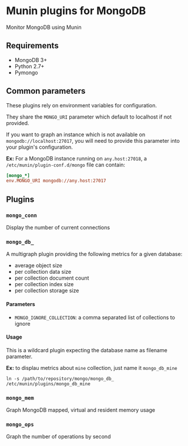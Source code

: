 # Munin plugins for MongoDB

Monitor MongoDB using Munin

## Requirements

* MongoDB 3+
* Python 2.7+
* Pymongo

## Common parameters

These plugins rely on environment variables for configuration.

They share the `MONGO_URI` parameter which default to localhost if not provided.

If you want to graph an instance which is not available on `mongodb://localhost:27017`, you will need to provide this parameter into your plugin's configuration.

**Ex:** For a MongoDB instance running on `any.host:27018`, a `/etc/munin/plugin-conf.d/mongo` file can contain:

```ini
[mongo_*]
env.MONGO_URI mongodb://any.host:27017
```

## Plugins

### `mongo_conn`

Display the number of current connections

### `mongo_db_`

A multigraph plugin providing the following metrics for a given database:
- average object size
- per collection data size
- per collection document count
- per collection index size
- per collection storage size

#### Parameters

* `MONGO_IGNORE_COLLECTION`: a comma separated list of collections to ignore

#### Usage

This is a wildcard plugin expecting the database name as filename parameter.

**Ex:** to displau metrics about `mine` collection, just name it `mongo_db_mine`

```shell
ln -s /path/to/repository/mongo/mongo_db_ /etc/munin/plugins/mongo_db_mine
```

### `mongo_mem`

Graph MongoDB mapped, virtual and resident memory usage

### `mongo_ops`

Graph the number of operations by second
